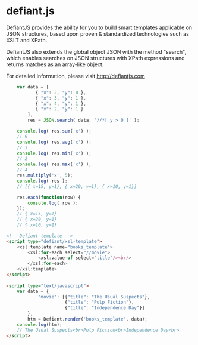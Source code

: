 defiant.js
==========

DefiantJS provides the ability for you to build smart templates applicable on JSON structures, based upon proven &amp; standardized technologies such as XSLT and XPath.

DefiantJS also extends the global object JSON with the method "search", which enables searches on JSON structures with XPath expressions and returns matches as an array-like object.

For detailed information, please visit http://defiantjs.com

```js
    var data = [
           { "x": 2, "y": 0 },
           { "x": 3, "y": 1 },
           { "x": 4, "y": 1 },
           { "x": 2, "y": 1 }
        ],
        res = JSON.search( data, '//*[ y > 0 ]' );

    console.log( res.sum('x') );
    // 9
    console.log( res.avg('x') );
    // 3
    console.log( res.min('x') );
    // 2
    console.log( res.max('x') );
    // 4
    res.multiply('x', 5);
    console.log( res );
    // [{ x=15, y=1}, { x=20, y=1}, { x=10, y=1}]

    res.each(function(row) {
        console.log( row );
    });
    // { x=15, y=1}
    // { x=20, y=1}
    // { x=10, y=1}
```

```html
<!-- Defiant template -->
<script type="defiant/xsl-template">
    <xsl:template name="books_template">
        <xsl:for-each select="//movie">
            <xsl:value-of select="title"/><br/>
        </xsl:for-each>
    </xsl:template>
</script>
 
<script type="text/javascript">
    var data = {
            "movie": [{"title": "The Usual Suspects"},
                      {"title": "Pulp Fiction"},
                      {"title": "Independence Day"}]
        },
        htm = Defiant.render('books_template', data);
    console.log(htm);
    // The Usual Suspects<br>Pulp Fiction<br>Independence Day<br>
</script>
```
